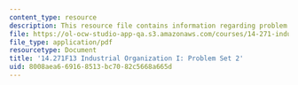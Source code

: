 ```yaml
---
content_type: resource
description: This resource file contains information regarding problem set 2.
file: https://ol-ocw-studio-app-qa.s3.amazonaws.com/courses/14-271-industrial-organization-i-fall-2013/8008aea669168513bc7082c5668a665d_MIT14_271F13_probset2.pdf
file_type: application/pdf
resourcetype: Document
title: '14.271F13 Industrial Organization I: Problem Set 2'
uid: 8008aea6-6916-8513-bc70-82c5668a665d
---
```

